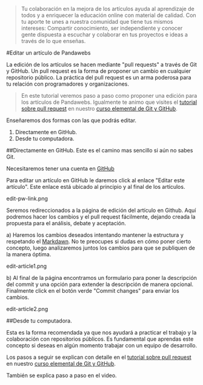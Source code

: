 >Tu colaboración en la mejora de los artículos ayuda al aprendizaje de todos y a
enriquecer la educación online con material de calidad.
Con tu aporte te unes a nuestra comunidad que tiene tus mismos intereses:
Compartir conocimiento, ser independiente y conocer gente dispuesta a escuchar y
colaborar en tus proyectos e ideas a través de lo que enseñas.

#Editar un artículo de Pandawebs

La edición de los artículos se hacen mediante "pull requests" a través de Git y GitHub.
Un pull request es la forma de proponer un cambio en cualquier repositorio público.
La práctica del pull request es un arma poderosa para tu relación con programadores y
organizaciones.

>En este tutorial veremos paso a paso como proponer una edición para los artículos
de Pandawebs. 
Igualmente te animo que visites el [tutorial sobre pull request](#) 
en nuestro [curso elemental de Git y GitHub](#).

Enseñaremos dos formas con las que podrás editar.

1. Directamente en GitHub.
2. Desde tu computadora.



##Directamente en GitHub.
Este es el camino mas sencillo si aún no sabes Git.

Necesitaremos tener una cuenta en [GitHub](#)

Para editar un artículo en GitHub le daremos click al enlace "Editar este artículo".
Este enlace está ubicado al principio y al final de los artículos.

edit-pw-link.png


Seremos redireccionados a la página de edición del artículo en Github.
Aquí podremos hacer los cambios y el pull request fácilmente, dejando creada la propuesta 
para el análisis, debate y aceptación.

a) Haremos los cambios deseados intentando mantener la estructura y respetando el [Markdawn](#).
No te preocupes si dudas en cómo poner cierto concepto, luego analizaremos juntos los cambios 
para que se publiquen de la manera óptima.

edit-article1.png

b) Al final de la página encontramos un formulario para poner la descripción del commit y
una opción para extender la descripción de manera opcional.
Finalmente click en el botón verde "Commit changes" para enviar los cambios.

edit-article2.png

##Desde tu computadora.

Esta es la forma recomendada ya que nos ayudará a practicar el trabajo y la colaboración
con repositorios públicos.
Es fundamental que aprendas este concepto si deseas en algún momento trabajar con un
equipo de desarrollo.














Los pasos a seguir se explican con detalle en el [tutorial sobre pull request](#) 
en nuestro [curso elemental de Git y GitHub](#).

También se explica paso a paso en el video.

















